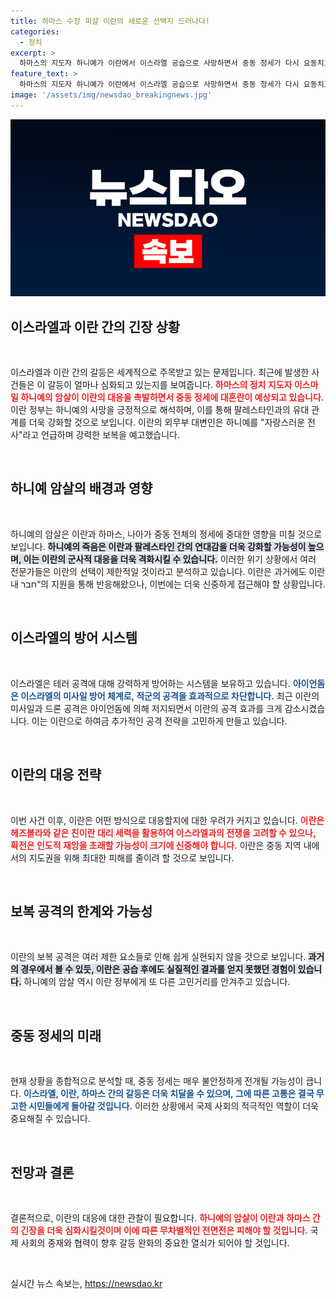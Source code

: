 ```yaml
---
title: 하마스 수장 피살 이란의 새로운 선택지 드러나다!
categories:
  - 정치
excerpt: >
  하마스의 지도자 하니예가 이란에서 이스라엘 공습으로 사망하면서 중동 정세가 다시 요동치고 있다. 이란은 하니예의 복수와 함께 레바논의 헤즈볼라를 활용할지 고민 중이나, 전쟁의 인도적 재앙을 우려하고 있다.
feature_text: >
  하마스의 지도자 하니예가 이란에서 이스라엘 공습으로 사망하면서 중동 정세가 다시 요동치고 있다. 이란은 하니예의 복수와 함께 레바논의 헤즈볼라를 활용할지 고민 중이나, 전쟁의 인도적 재앙을 우려하고 있다.
image: '/assets/img/newsdao_breakingnews.jpg'
---
```


<p><img src="/assets/img/newsdao_breakingnews.jpg" alt="bookingtag 속보" /></p>

<h2 data-ke-size="size26">이스라엘과 이란 간의 긴장 상황</h2>

<p data-ke-size="size16">&nbsp;</p>

<p>이스라엘과 이란 간의 갈등은 세계적으로 주목받고 있는 문제입니다. 최근에 발생한 사건들은 이 갈등이 얼마나 심화되고 있는지를 보여줍니다. <b><span style="color: #ee2323;">하마스의 정치 지도자 이스마일 하니예의 암살이 이란의 대응을 촉발하면서 중동 정세에 대혼란이 예상되고 있습니다.</span></b> 이란 정부는 하니예의 사망을 긍정적으로 해석하며, 이를 통해 팔레스타인과의 유대 관계를 더욱 강화할 것으로 보입니다. 이란의 외무부 대변인은 하니예를 "자랑스러운 전사"라고 언급하며 강력한 보복을 예고했습니다. </p>

<p data-ke-size="size16">&nbsp;</p>

<h2 data-ke-size="size26">하니예 암살의 배경과 영향</h2>

<p data-ke-size="size16">&nbsp;</p>

<p>하니예의 암살은 이란과 하마스, 나아가 중동 전체의 정세에 중대한 영향을 미칠 것으로 보입니다. <b><span style="background-color: #21538527;">하니예의 죽음은 이란과 팔레스타인 간의 연대감을 더욱 강화할 가능성이 높으며, 이는 이란의 군사적 대응을 더욱 격화시킬 수 있습니다.</span></b> 이러한 위기 상황에서 여러 전문가들은 이란의 선택이 제한적일 것이라고 분석하고 있습니다. 이란은 과거에도 이란 내 חבר“의 지원을 통해 반응해왔으나, 이번에는 더욱 신중하게 접근해야 할 상황입니다. </p>

<p data-ke-size="size16">&nbsp;</p>

<h2 data-ke-size="size26">이스라엘의 방어 시스템</h2>

<p data-ke-size="size16">&nbsp;</p>

<p>이스라엘은 테러 공격에 대해 강력하게 방어하는 시스템을 보유하고 있습니다. <b><span style="color: #1a5490;">아이언돔은 이스라엘의 미사일 방어 체계로, 적군의 공격을 효과적으로 차단합니다.</span></b> 최근 이란의 미사일과 드론 공격은 아이언돔에 의해 저지되면서 이란의 공격 효과를 크게 감소시켰습니다. 이는 이란으로 하여금 추가적인 공격 전략을 고민하게 만들고 있습니다. </p>

<p data-ke-size="size16">&nbsp;</p>

<h2 data-ke-size="size26">이란의 대응 전략</h2>

<p data-ke-size="size16">&nbsp;</p>

<p>이번 사건 이후, 이란은 어떤 방식으로 대응할지에 대한 우려가 커지고 있습니다. <b><span style="color: #ee2323;">이란은 헤즈볼라와 같은 친이란 대리 세력을 활용하여 이스라엘과의 전쟁을 고려할 수 있으나, 확전은 인도적 재앙을 초래할 가능성이 크기에 신중해야 합니다.</span></b> 이란은 중동 지역 내에서의 지도권을 위해 최대한 피해를 줄이려 할 것으로 보입니다. </p>

<p data-ke-size="size16">&nbsp;</p>

<h2 data-ke-size="size26">보복 공격의 한계와 가능성</h2>

<p data-ke-size="size16">&nbsp;</p>

<p>이란의 보복 공격은 여러 제한 요소들로 인해 쉽게 실현되지 않을 것으로 보입니다. <b><span style="background-color: #21538527;">과거의 경우에서 볼 수 있듯, 이란은 공습 후에도 실질적인 결과를 얻지 못했던 경험이 있습니다.</span></b> 하니예의 암살 역시 이란 정부에게 또 다른 고민거리를 안겨주고 있습니다. </p>

<p data-ke-size="size16">&nbsp;</p>

<h2 data-ke-size="size26">중동 정세의 미래</h2>

<p data-ke-size="size16">&nbsp;</p>

<p>현재 상황을 종합적으로 분석할 때, 중동 정세는 매우 불안정하게 전개될 가능성이 큽니다. <b><span style="color: #1a5490;">이스라엘, 이란, 하마스 간의 갈등은 더욱 치달을 수 있으며, 그에 따른 고통은 결국 무고한 시민들에게 돌아갈 것입니다.</span></b> 이러한 상황에서 국제 사회의 적극적인 역할이 더욱 중요해질 수 있습니다. </p>

<p data-ke-size="size16">&nbsp;</p>

<h2 data-ke-size="size26">전망과 결론</h2>

<p data-ke-size="size16">&nbsp;</p>

<p>결론적으로, 이란의 대응에 대한 관찰이 필요합니다. <b><span style="color: #ee2323;">하니예의 암살이 이란과 하마스 간의 긴장을 더욱 심화시킬것이며 이에 따른 무차별적인 전면전은 피해야 할 것입니다.</span></b> 국제 사회의 중재와 협력이 향후 갈등 완화의 중요한 열쇠가 되어야 할 것입니다. </p>

<p data-ke-size="size16">&nbsp;</p>
실시간 뉴스 속보는, <a href="https://newsdao.kr" rel="dofollow">https://newsdao.kr</a>


